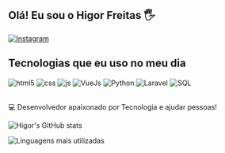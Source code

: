## Olá! Eu sou o Higor Freitas 🖐️

[![Instagram](https://img.shields.io/badge/Instagram-E4405F?style=for-the-badge&logo=instagram&logoColor=white)](https://instagram.com/higorgxg)

## Tecnologias que eu uso no meu dia

<div style="display: inline_block">
  <img align="center" alt="html5" src="https://img.shields.io/badge/HTML5-E34F26?style=for-the-badge&logo=html5&logoColor=white" />
  <img align="center" alt="css" src="https://img.shields.io/badge/CSS3-1572B6?style=for-the-badge&logo=css3&logoColor=white" />
  <img align="center" alt="js" src="https://img.shields.io/badge/JavaScript-F7DF1E?style=for-the-badge&logo=javascript&logoColor=black" />
  <img align="center" alt="VueJs" src="https://img.shields.io/badge/Vue.js-35495E?style=for-the-badge&logo=vuedotjs&logoColor=4FC08D" />
  <img align="center" alt="Python" src="https://img.shields.io/badge/python-3670A0?style=for-the-badge&logo=python&logoColor=ffdd54" />
  <img align="center" alt="Laravel" src="https://img.shields.io/badge/Laravel-v10-FF2D20?style=for-the-badge&logo=laravel&logoColor=white" />
  <img align="center" alt="SQL" src="https://img.shields.io/badge/-SQL-000?&logo=MySQL&logoColor=4479A1" />
</div><br/>

💻 Desenvolvedor apaixonado por Tecnologia e ajudar pessoas!

![Higor's GitHub stats](https://github-readme-stats.vercel.app/api?username=higorgx&show_icons=true&theme=radical)

![Linguagens mais utilizadas](https://github-readme-stats.vercel.app/api/top-langs/?username=higorgx&layout=compact)
